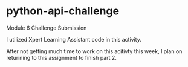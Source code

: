 # python-api-challenge
Module 6 Challenge Submission

I utilized Xpert Learning Assistant code in this activity.

After not getting much time to work on this acitivty this week, I plan on returining to this assignment to finish part 2.
